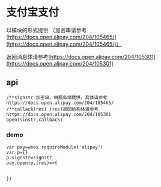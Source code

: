 # 支付宝支付

以模块的形式提供  （加密串请参考[https://docs.open.alipay.com/204/105465/](https://docs.open.alipay.com/204/105465/)）

返回消息体请参考[https://docs.open.alipay.com/204/105301](https://docs.open.alipay.com/204/105301)

## api

```
/**signstr 加密串，由服务端提供，具体请参考 https://docs.open.alipay.com/204/105465/
/**callack(res) (res)返回结构体请参考 https://docs.open.alipay.com/204/105301
open(sinstr,callback)
```

### demo

```
var pay=weex.requireModule('alipay')
var p={}
p.signstr=signstr
pay.open(p,(res)=>{


})
```



